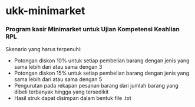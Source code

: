 # ukk-minimarket

### Program kasir Minimarket untuk Ujian Kompetensi Keahlian RPL

Skenario yang harus terpenuhi:
- Potongan diskon 10% untuk setiap pembelian barang dengan jenis yang sama lebih dari atau sama dengan 3
- Potongan diskon 15% untuk setiap pembelian barang dengan jenis yang sama lebih dari atau sama dengan 5
- Pengurutan pada rekapan pesanan barang dari jumlah barang yang dibeli terbanyak hingga yang tersedikit
- Hasil struk dapat disimpan dalam bentuk file .txt

